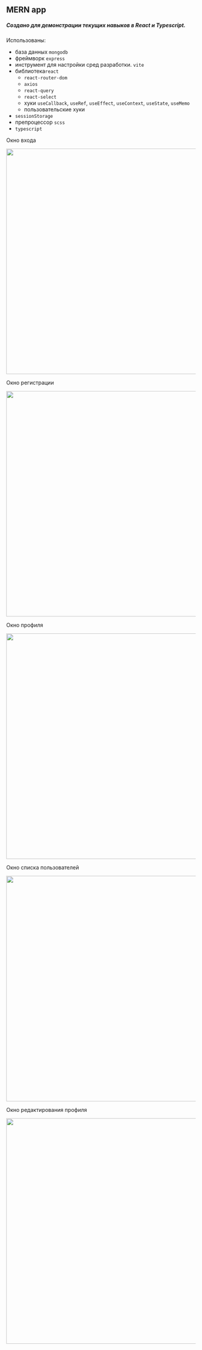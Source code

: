 ## MERN app
##### Создано для демонстрации текущих навыков в React и Typescript.

 Использованы:
- база данных `mongodb`
- фреймворк `express`
- инструмент для настройки сред разработки. `vite`
- библиотека`react`
  - `react-router-dom`
  - `axios`
  - `react-query`
  - `react-select`
  - хуки `useCallback`, `useRef`, `useEffect`, `useContext`, `useState`, `useMemo`
  - пользовательские хуки
- `sessionStorage`
- препроцессор `scss`
- `typescript`

Окно входа

<img src="https://user-images.githubusercontent.com/35721423/221433215-ad4e0ba5-5d8e-4086-98d4-69427ead0989.png" width=600px>

Окно регистрации
 
<img src="https://user-images.githubusercontent.com/35721423/221433264-87369fbb-deb3-47bf-a211-8b06ab307c5c.png" width=600px>

Окно профиля

<img src="https://user-images.githubusercontent.com/35721423/221433298-a310a7d3-190e-4d68-9736-831b715d5b04.png" width=600px>

Окно списка пользователей

<img src="https://user-images.githubusercontent.com/35721423/221433332-1bdd4b19-aff0-404f-bb18-f5dd98813ec1.png" width=600px>

Окно редактирования профиля

<img src="https://user-images.githubusercontent.com/35721423/221433377-a7253006-6055-45a7-b63c-7ce2569b1f2b.png" width=600px>
